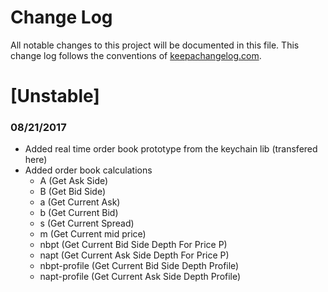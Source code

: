 # Change Log
All notable changes to this project will be documented in this file. This change log follows the conventions of [keepachangelog.com](http://keepachangelog.com/).

# [Unstable]

### 08/21/2017
- Added real time order book prototype from the keychain lib (transfered here)
- Added order book calculations
  - A (Get Ask Side)
  - B (Get Bid Side)
  - a (Get Current Ask)
  - b (Get Current Bid)
  - s (Get Current Spread)
  - m (Get Current mid price)
  - nbpt (Get Current Bid Side Depth For Price P)
  - napt (Get Current Ask Side Depth For Price P)
  - nbpt-profile (Get Current Bid Side Depth Profile)
  - napt-profile (Get Current Ask Side Depth Profile)
